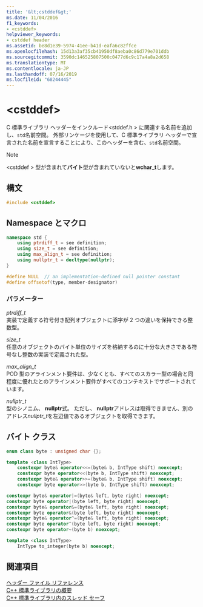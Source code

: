 ```yaml
---
title: '&lt;cstddef&gt;'
ms.date: 11/04/2016
f1_keywords:
- <cstddef>
helpviewer_keywords:
- cstddef header
ms.assetid: be8d1e39-5974-41ee-b41d-eafa6c82ffce
ms.openlocfilehash: 15d13a3af35cb41950df8aeba0c86d779e701ddb
ms.sourcegitcommit: 3590dc146525807500c0477d6c9c17a4a8a2d658
ms.translationtype: MT
ms.contentlocale: ja-JP
ms.lasthandoff: 07/16/2019
ms.locfileid: "68244445"
---
```

# <a name="ltcstddefgt"></a>&lt;cstddef&gt;

C 標準ライブラリ ヘッダーをインクルード\<stddef.h > に関連する名前を追加し、`std`名前空間。 外部リンケージを使用して、C 標準ライブラリ ヘッダーで宣言された名前を宣言することにより、このヘッダーを含む、`std`名前空間。

> [!NOTE]
> \<cstddef > 型が含まれて**バイト**型が含まれていないと**wchar_t**します。

## <a name="syntax"></a>構文

```cpp
#include <cstddef>
```

## <a name="namespace-and-macros"></a>Namespace とマクロ

```cpp
namespace std {
    using ptrdiff_t = see definition;
    using size_t = see definition;
    using max_align_t = see definition;
    using nullptr_t = decltype(nullptr);
}

#define NULL  // an implementation-defined null pointer constant
#define offsetof(type, member-designator)
```

### <a name="parameters"></a>パラメーター

*ptrdiff_t*\
実装で定義する符号付き配列オブジェクトに添字が 2 つの違いを保持できる整数型。

*size_t*\
任意のオブジェクトのバイト単位のサイズを格納するのに十分な大きさである符号なし整数の実装で定義された型。

*max_align_t*\
POD 型のアラインメント要件は、少なくとも、すべてのスカラー型の場合と同程度に優れたとのアラインメント要件がすべてのコンテキストでサポートされています。

*nullptr_t*\
型のシノニム、 **nullptr**式。 ただし、 **nullptr**アドレスは取得できません、別のアドレス*nullptr_t*を左辺値であるオブジェクトを取得できます。

## <a name="byte-class"></a>バイト クラス

```cpp
enum class byte : unsigned char {};

template <class IntType>
    constexpr byte& operator<<=(byte& b, IntType shift) noexcept;
    constexpr byte operator<<(byte b, IntType shift) noexcept;
    constexpr byte& operator>>=(byte& b, IntType shift) noexcept;
    constexpr byte operator>>(byte b, IntType shift) noexcept;

constexpr byte& operator|=(byte& left, byte right) noexcept;
constexpr byte operator|(byte left, byte right) noexcept;
constexpr byte& operator&=(byte& left, byte right) noexcept;
constexpr byte operator&(byte left, byte right) noexcept;
constexpr byte& operator^=(byte& left, byte right) noexcept;
constexpr byte operator^(byte left, byte right) noexcept;
constexpr byte operator~(byte b) noexcept;

template <class IntType>
    IntType to_integer(byte b) noexcept;
```

## <a name="see-also"></a>関連項目

[ヘッダー ファイル リファレンス](../standard-library/cpp-standard-library-header-files.md)<br/>
[C++ 標準ライブラリの概要](../standard-library/cpp-standard-library-overview.md)<br/>
[C++ 標準ライブラリ内のスレッド セーフ](../standard-library/thread-safety-in-the-cpp-standard-library.md)<br/>
